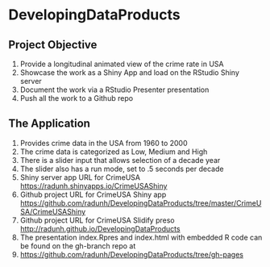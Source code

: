 # DevelopingDataProducts
## Project Objective

1. Provide a longitudinal animated view of the crime rate in USA
2. Showcase the work as a Shiny App and load on the RStudio Shiny server 
3. Document the work via a RStudio Presenter presentation
4. Push all the work to a Github repo


## The Application

1. Provides crime data in the USA from 1960 to 2000
2. The crime data is categorized as Low, Medium and High
3. There is a slider input that allows selection of a decade year
4. The slider also has a run mode, set to .5 seconds per decade
5. Shiny server app URL for CrimeUSA 
https://radunh.shinyapps.io/CrimeUSAShiny
6. Github project URL for CrimeUSA Shiny app
https://github.com/radunh/DevelopingDataProducts/tree/master/CrimeUSA/CrimeUSAShiny
7. Github project URL for CrimeUSA Slidify preso 
http://radunh.github.io/DevelopingDataProducts
8. The presentation index.Rpres and index.html with embedded R code can be found on the gh-branch repo at
9. https://github.com/radunh/DevelopingDataProducts/tree/gh-pages
